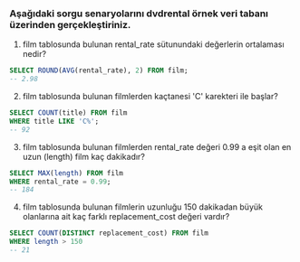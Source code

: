 ### Aşağıdaki sorgu senaryolarını dvdrental örnek veri tabanı üzerinden gerçekleştiriniz.
1. film tablosunda bulunan rental_rate sütunundaki değerlerin ortalaması nedir?
```sql
SELECT ROUND(AVG(rental_rate), 2) FROM film;
-- 2.98
```
2. film tablosunda bulunan filmlerden kaçtanesi 'C' karekteri ile başlar?
```sql
SELECT COUNT(title) FROM film
WHERE title LIKE 'C%';
-- 92
```
3. film tablosunda bulunan filmlerden rental_rate değeri 0.99 a eşit olan en uzun (length) film kaç dakikadır?
```sql
SELECT MAX(length) FROM film
WHERE rental_rate = 0.99;
-- 184
```
4. film tablosunda bulunan filmlerin uzunluğu 150 dakikadan büyük olanlarına ait kaç farklı replacement_cost değeri vardır?
```sql
SELECT COUNT(DISTINCT replacement_cost) FROM film
WHERE length > 150
-- 21
```
